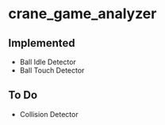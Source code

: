 # crane_game_analyzer

## Implemented

- Ball Idle Detector
- Ball Touch Detector

## To Do

- Collision Detector
